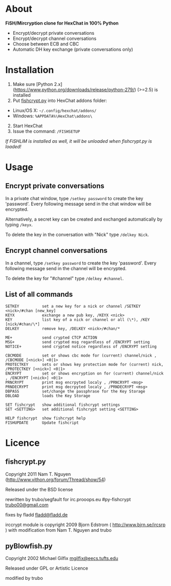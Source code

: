 
About
=====
**FiSH/Mircryption clone for HexChat in 100% Python**

* Encrypt/decrypt private conversations
* Encrypt/decrypt channel conversations
* Choose between ECB and CBC
* Automatic DH key exchange (private conversations only)

Installation
============
1. Make sure [Python 2.x] (https://www.python.org/downloads/release/python-279/) (>=2.5) is installed
2. Put [fishcrypt.py](https://raw.githubusercontent.com/fladd/py-fishcrypt/master/fishcrypt.py) into HexChat addons folder:
  * Linux/OS X: ``~/.config/hexchat/addons/``
  * Windows: ``%APPDATA%\HexChat\addons\``
2. Start HexChat
3. Issue the command: ``/FISHSETUP``

*If FiSHLiM is installed as well, it will be unloaded when fishcrypt.py is loaded!*

Usage
=====

Encrypt private conversations
-----------------------------
In a private chat window, type ``/setkey password`` to create the key 'password'. Every following message send in the chat window will be encrypted.

Alternatively, a secret key can be created and exchanged automatically by typing ``/keyx``.

To delete the key in the conversation with "Nick" type ``/delkey Nick``.

Encrypt channel conversations
-----------------------------
In a channel, type ``/setkey password`` to create the key 'password'. Every following message send in the channel will be encrypted.

To delete the key for "#channel" type ``/delkey #channel``.

List of all commands
--------------------
```
SETKEY          set a new key for a nick or channel /SETKEY <nick>/#chan [new_key]
KEYX            exchange a new pub key, /KEYX <nick>
KEY             list key of a nick or channel or all (\*), /KEY [nick/#chan/\*]
DELKEY          remove key, /DELKEY <nick>/#chan/*

ME+             send crypted CTCP ACTION
MSG+            send crypted msg regardless of /ENCRYPT setting
NOTICE+         send crypted notice regardless of /ENCRYPT setting

CBCMODE         set or shows cbc mode for (current) channel/nick , /CBCMODE [<nick>] <0|1>
PROTECTKEY      sets or shows key protection mode for (current) nick, /PROTECTKEY [<nick>] <0|1>
ENCRYPT         set or shows encryption on for (current) channel/nick , /ENCRYPT [<nick>] <0|1>
PRNCRYPT        print msg encrpyted localy , /PRNCRYPT <msg>
PRNDECRYPT      print msg decrpyted localy , /PRNDECRYPT <msg>
DBPASS          set/change the passphrase for the Key Storage
DBLOAD          loads the Key Storage

SET fishcrypt   show additional fishcrypt settings
SET <SETTING>   set additional fishcrypt setting <SETTING>

HELP fishcrypt  show fishcrypt help
FISHUPDATE      Update fishcript
```

Licence
=======

fishcrypt.py
------------
Copyright 2011 Nam T. Nguyen (http://www.vithon.org/forum/Thread/show/54)

Released under the BSD license

rewritten by trubo/segfault for irc.prooops.eu #py-fishcrypt trubo00@gmail.com

fixes by fladd <fladd@fladd.de>

irccrypt module is copyright 2009 Bjorn Edstrom ( http://www.bjrn.se/ircsrp )
with modification from Nam T. Nguyen and trubo

pyBlowfish.py
-------------
Copyright 2002 Michael Gilfix <mgilfix@eecs.tufts.edu>

Released under GPL or Artistic Licence

modified by trubo
